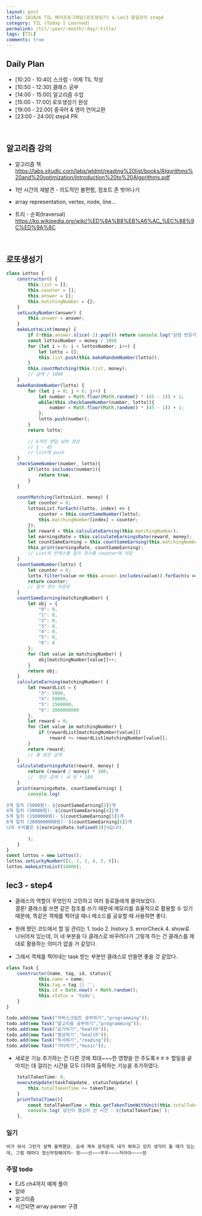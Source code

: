 ```yaml
---
layout: post
title: 181026 TIL 페어프로그래밍(로또생성기) & Lec3 할일관리 step4 
category: TIL (Today I Learned)
permalink: /til/:year/:month/:day/:title/
tags: [TIL]
comments: true
---
```


## Daily Plan
- [10:20 - 10:40] 스크럼 - 어제 TIL 작성 
- [10:50 - 12:30] 클래스 공부 
- [14:00 - 15:00] 알고리즘 수업
- [15:00 - 17:00] 로또생성기 완성
- [19:00 - 22:00] 중국어 & 영어 언어교환
- [23:00 - 24:00] step4 PR

<br>

## 알고리즘 강의

- 알고리즘 책 https://labs.xjtudlc.com/labs/wldmt/reading%20list/books/Algorithms%20and%20optimization/Introduction%20to%20Algorithms.pdf

- 1만 시간의 재발견 - 의도적인 불편함, 컴포트 존 벗어나기

- array representation, vertex, node, line...

- 트리 - 순회(traversal)
https://ko.wikipedia.org/wiki/%ED%8A%B8%EB%A6%AC_%EC%88%9C%ED%9A%8C

<br>

## 로또생성기 

```javascript
class Lottos {
    constructor() {
        this.list = [];
        this.counter = [];
        this.answer = [];
        this.matchingNumber = {};
    }
    setLuckyNumber(answer) {
        this.answer = answer;
    }
    makeLottoList(money) {
        if (!this.answer.slice(-1).pop()) return console.log("당첨 번호가 설정되지 않았습니다.");
        const lottosNumber = money / 1000
        for (let i = 0; i < lottosNumber; i++) {
            let lotto = [];
            this.list.push(this.makeRandomNumber(lotto));
        }
        this.countMatching(this.list, money);
        // 금액 / 1000
    }
    makeRandomNumber(lotto) {
        for (let j = 0; j < 6; j++) {
            let number = Math.floor(Math.random() * (45 - 1)) + 1;
            while(this.checkSameNumber(number, lotto)){
                number = Math.floor(Math.random() * (45 - 1)) + 1;
            };
            lotto.push(number);
        }
        return lotto;
        
        // 6개의 랜덤 넘버 생성
        // 1 - 45
        // list에 push
    }
    checkSameNumber(number, lotto){
        if(lotto.includes(number)){
            return true;
        }
    }
    
    countMatching(lottosList, money) {
        let counter = 0;
        lottosList.forEach((lotto, index) => {
            counter = this.countSameNumber(lotto);
            this.matchingNumber[index] = counter;
        });
        let reward = this.calculateEarning(this.matchingNumber);
        let earningsRate = this.calculateEarningsRate(reward, money);
        let countSameEarning = this.countSameEarning(this.matchingNumber);
        this.print(earningsRate, countSameEarning);
        // List의 인덱스별 일치 갯수를 counter에 저장
    }
    countSameNumber(lotto) {
        let counter = 0;
        lotto.filter(value => this.answer.includes(value)).forEach(v => counter++);
        return counter;
        // 일치 갯수 카운트
    }
    countSameEarning(matchingNumber) {
        let obj = {
            "0": 0,
            "1": 0,
            "2": 0,
            "3": 0,
            "4": 0,
            "5": 0,
            "6": 0
        };
        for (let value in matchingNumber) {
            obj[matchingNumber[value]]++;
        }
        return obj;
    }
    calculateEarning(matchingNumber) {
        let rewardList = {
            "3": 5000,
            "4": 50000,
            "5": 1500000,
            "6": 2000000000
        };
        let reward = 0;
        for (let value in matchingNumber) {
            if (rewardList[matchingNumber[value]])
                reward += rewardList[matchingNumber[value]];
        }
        return reward;
        // 총 얻은 금액
    }
    calculateEarningsRate(reward, money) {
        return (reward / money) * 100;
        //  얻은 금액 / 내 돈 * 100
    }
    print(earningsRate, countSameEarning) {
        console.log(
            ` 
3개 일치 (5000원)- ${countSameEarning[3]}개
4개 일치 (50000원)- ${countSameEarning[4]}개
5개 일치 (1500000원)- ${countSameEarning[5]}개
6개 일치 (2000000000원)- ${countSameEarning[6]}개
나의 수익률은 ${earningsRate.toFixed(3)}%입니다.
        `
        );
    }
}
const lottos = new Lottos();
lottos.setLuckyNumber([1, 2, 3, 4, 5, 6]);
lottos.makeLottoList(14000);
```

## lec3 - step4  
- 클래스의 역할이 무엇인지 고민하고 여러 동료들에게 물어보았다. <br> 결론! 클래스를 쓰면 같은 참조를 쓰기 때문에 메모리를 효율적으로 활용할 수 있기 때문에, 똑같은 객체를 찍어낼 때나 메소드를 공유할 때 사용하면 좋다.

- 원래 짰던 코드에서 할 일 관리는 1. todo 2. history 3. errorCheck 4. show로 나뉘어져 있는데, 이 네 부분을 다 클래스로 바꾸려다가 그렇게 하는 건 클래스를 제대로 활용하는 의미가 없을 거 같았다. 

- 그래서 객체를 찍어내는 task 받는 부분만 클래스로 만들면 좋을 것 같았다.

```javascript
class Task {
    constructor(name, tag, id, status){
            this.name = name;
            this.tag = tag || '';
            this.id = Date.now() + Math.random();
            this.status = 'todo';
    }
}

todo.add(new Task("자바스크립트 공부하기","programming"));
todo.add(new Task("알고리즘 공부하기","programming"));
todo.add(new Task("요가하기","health"));
todo.add(new Task("명상하기","health"));
todo.add(new Task("독서하기","reading"));
todo.add(new Task("기타치기","music"));
```

- 새로운 기능 추가하는 건 다른 것에 최대~~~한 영향을 안 주도록ㅎㅎㅎ 할일을 끝마치는 데 걸리는 시간을 모두 더하여 출력하는 기능을 추가하였다. 

```javascript
    totalTakenTime: 0,
    executeUpdate(taskToUpdate, statusToUpdate) {
        this.totalTakenTime += takenTime;
    }
    printTotalTime(){
        const totalTakenTime = this.getTakenTimeWithUnit(this.totalTakenTime);
        console.log(`당신이 열심히 산 시간 : ${totalTakenTime}`);
    },
```


### 일기

```text
비가 와서 그런가 살짝 울쩍했당. 요새 계속 문득문득 내가 뭐하고 있지 생각이 들 때가 있는데, 그럴 때마다 정신무장해야지~ 정~~~신~~~무우~~~~자아아~~~~앙 
```


### 주말 todo
- EJS ch4까지 예제 풀이
- 알바
- 알고리즘
- 시간되면 array parser 구경